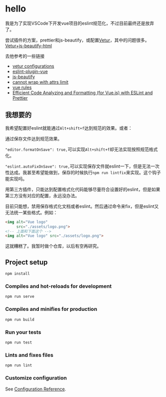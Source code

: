# hello

我是为了实现VSCode下开发vue项目的eslint规范化，不过目前最终还是放弃了。

尝试插件的方案，prettier和js-beautify，或配置[Vetur](https://github.com/vuejs/vetur/blob/master/docs/formatting.md)，其中的问题很多。[Vetur+js-beautify-html](https://github.com/vuejs/vetur/blob/master/server/src/modes/template/services/htmlFormat.ts)

去他参考的一些链接

* [vetur configurations](https://vuejs.github.io/vetur/)
* [eslint-plugin-vue](https://vuejs.github.io/eslint-plugin-vue/)
* [js-beautify](https://github.com/beautify-web/js-beautify)
* [cannot wrap with attrs limit](https://github.com/beautify-web/js-beautify/issues/1404#issuecomment-445357192)
* [vue rules](https://vuejs.org/v2/style-guide/index.html)
* [Efficient Code Analyzing and Formatting (for Vue.js) with ESLint and Prettier](https://medium.com/@doppelmutzi/eslint-prettier-vue-workflow-46a3cf54332f)

## 我想要的

我希望配置好eslint就能通过`Alt+shift+f`达到规范的效果。或者：

通过保存文件达到规范效果。

`"editor.formatOnSave": true,`可以实现`Alt+shift+f`却无法实现按照规范格式化。

`"eslint.autoFixOnSave": true,`可以实现保存文件就eslint一下，但是无法一次性达成。我甚至希望能做到，保存的时候执行`npm run lintfix`来实现。这个钩子能实现吗。

用第三方插件，只能达到配置格式化代码能够尽量符合设置好的eslint，但是如果第三方没有对应的配置，永远没办法。

目前只能想，禁用保存格式化文档或者eslint。然后通过命令来fix，但是eslint又无法统一某些格式。例如：

```html
<img alt="Vue logo"
     src="./assets/logo.png">
<!-- 上面和下面这个 -->
<img alt="Vue logo" src="./assets/logo.png">
```

这就糟糕了。我暂时做个仓库，以后有空再研究。

## Project setup
```
npm install
```

### Compiles and hot-reloads for development
```
npm run serve
```

### Compiles and minifies for production
```
npm run build
```

### Run your tests
```
npm run test
```

### Lints and fixes files
```
npm run lint
```

### Customize configuration
See [Configuration Reference](https://cli.vuejs.org/config/).
